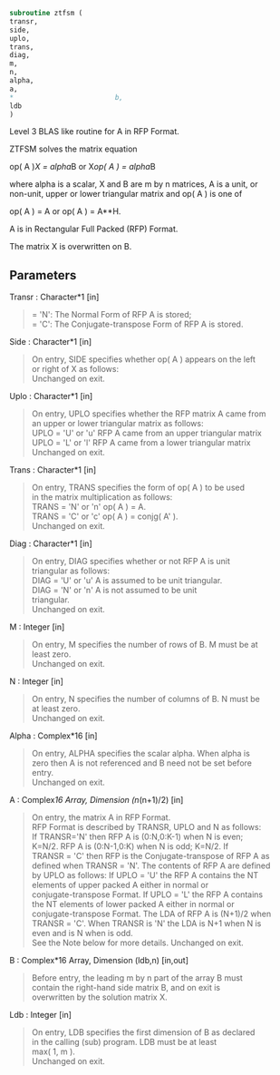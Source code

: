 ```fortran  
subroutine ztfsm (  
transr,  
side,  
uplo,  
trans,  
diag,  
m,  
n,  
alpha,  
a,  
*                         b,  
ldb  
)  
```  
  
Level 3 BLAS like routine for A in RFP Format.  
  
ZTFSM  solves the matrix equation  
  
op( A )*X = alpha*B  or  X*op( A ) = alpha*B  
  
where alpha is a scalar, X and B are m by n matrices, A is a unit, or  
non-unit,  upper or lower triangular matrix  and  op( A )  is one  of  
  
op( A ) = A   or   op( A ) = A**H.  
  
A is in Rectangular Full Packed (RFP) Format.  
  
The matrix X is overwritten on B.  
  
## Parameters  
Transr : Character*1 [in]  
> = 'N':  The Normal Form of RFP A is stored;  
> = 'C':  The Conjugate-transpose Form of RFP A is stored.  
  
Side : Character*1 [in]  
> On entry, SIDE specifies whether op( A ) appears on the left  
> or right of X as follows:  
> Unchanged on exit.  
  
Uplo : Character*1 [in]  
> On entry, UPLO specifies whether the RFP matrix A came from  
> an upper or lower triangular matrix as follows:  
> UPLO = 'U' or 'u' RFP A came from an upper triangular matrix  
> UPLO = 'L' or 'l' RFP A came from a  lower triangular matrix  
> Unchanged on exit.  
  
Trans : Character*1 [in]  
> On entry, TRANS  specifies the form of op( A ) to be used  
> in the matrix multiplication as follows:  
> TRANS  = 'N' or 'n'   op( A ) = A.  
> TRANS  = 'C' or 'c'   op( A ) = conjg( A' ).  
> Unchanged on exit.  
  
Diag : Character*1 [in]  
> On entry, DIAG specifies whether or not RFP A is unit  
> triangular as follows:  
> DIAG = 'U' or 'u'   A is assumed to be unit triangular.  
> DIAG = 'N' or 'n'   A is not assumed to be unit  
> triangular.  
> Unchanged on exit.  
  
M : Integer [in]  
> On entry, M specifies the number of rows of B. M must be at  
> least zero.  
> Unchanged on exit.  
  
N : Integer [in]  
> On entry, N specifies the number of columns of B.  N must be  
> at least zero.  
> Unchanged on exit.  
  
Alpha : Complex*16 [in]  
> On entry,  ALPHA specifies the scalar  alpha. When  alpha is  
> zero then  A is not referenced and  B need not be set before  
> entry.  
> Unchanged on exit.  
  
A : Complex*16 Array, Dimension (n*(n+1)/2) [in]  
> On entry, the matrix A in RFP Format.  
> RFP Format is described by TRANSR, UPLO and N as follows:  
> If TRANSR='N' then RFP A is (0:N,0:K-1) when N is even;  
> K=N/2. RFP A is (0:N-1,0:K) when N is odd; K=N/2. If  
> TRANSR = 'C' then RFP is the Conjugate-transpose of RFP A as  
> defined when TRANSR = 'N'. The contents of RFP A are defined  
> by UPLO as follows: If UPLO = 'U' the RFP A contains the NT  
> elements of upper packed A either in normal or  
> conjugate-transpose Format. If UPLO = 'L' the RFP A contains  
> the NT elements of lower packed A either in normal or  
> conjugate-transpose Format. The LDA of RFP A is (N+1)/2 when  
> TRANSR = 'C'. When TRANSR is 'N' the LDA is N+1 when N is  
> even and is N when is odd.  
> See the Note below for more details. Unchanged on exit.  
  
B : Complex*16 Array, Dimension (ldb,n) [in,out]  
> Before entry,  the leading  m by n part of the array  B must  
> contain  the  right-hand  side  matrix  B,  and  on exit  is  
> overwritten by the solution matrix  X.  
  
Ldb : Integer [in]  
> On entry, LDB specifies the first dimension of B as declared  
> in  the  calling  (sub)  program.   LDB  must  be  at  least  
> max( 1, m ).  
> Unchanged on exit.  
  
